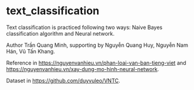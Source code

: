 # text_classification
Text classification is practiced following two ways: Naive Bayes classification algorithm and Neural network.

Author Trần Quang Minh, supporting by Nguyễn Quang Huy, Nguyễn Nam Hán, Vũ Tấn Khang.

Reference in https://nguyenvanhieu.vn/phan-loai-van-ban-tieng-viet and https://nguyenvanhieu.vn/xay-dung-mo-hinh-neural-network.

Dataset in https://github.com/duyvuleo/VNTC.

